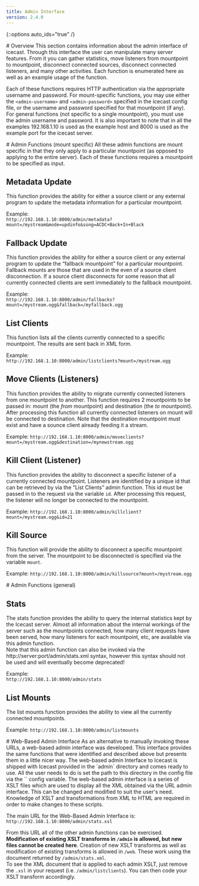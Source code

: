 ```yaml
---
title: Admin Interface
version: 2.4.0
---
```


{::options auto_ids="true" /}

<article markdown="1">
# Overview
This section contains information about the admin interface of icecast. Through this interface the user can manipulate many server features. From it you can gather statistics, move listeners from mountpoint to mountpoint, disconnect connected sources, disconnect connected listeners, and many other activities. Each function is enumerated here as well as an example usage of the function.

Each of these functions requires HTTP authentication via the appropriate username and password. For mount-specific functions, you may use either the `<admin-username>` and `<admin-password>` specified in the icecast config file, or the username and password specified for that mountpoint (if any). For general functions (not specific to a single mountpoint), you must use the admin username and password. It is also important to note that in all the examples 192.168.1.10 is used as the example host and 8000 is used as the example port for the icecast server.

</article>

<article markdown="1">
# Admin Functions (mount specific)
All these admin functions are mount specific in that they only apply to a particular mountpoint
(as opposed to applying to the entire server). Each of these functions requires a mountpoint to
be specified as input.

## Metadata Update

This function provides the ability for either a source client or any external program to update
the metadata information for a particular mountpoint.

Example:  
`http://192.168.1.10:8000/admin/metadata?mount=/mystream&mode=updinfo&song=ACDC+Back+In+Black`

## Fallback Update
This function provides the ability for either a source client or any external program to update the
“fallback mountpoint” for a particular mountpoint. Fallback mounts are those that are used in the even
of a source client disconnection. If a source client disconnects for some reason that all currently
connected clients are sent immediately to the fallback mountpoint.

Example:  
`http://192.168.1.10:8000/admin/fallbacks?mount=/mystream.ogg&fallback=/myfallback.ogg`

## List Clients
This function lists all the clients currently connected to a specific mountpoint. The results are sent
back in XML form.

Example:  
`http://192.168.1.10:8000/admin/listclients?mount=/mystream.ogg`

## Move Clients (Listeners)
This function provides the ability to migrate currently connected listeners from one mountpoint to another.
This function requires 2 mountpoints to be passed in: mount (the *from* mountpoint) and destination
(the _to_ mountpoint). After processing this function all currently connected listeners on mount will
be connected to destination. Note that the destination mountpoint must exist and have a sounce client
already feeding it a stream.

Example:
`http://192.168.1.10:8000/admin/moveclients?mount=/mystream.ogg&destination=/mynewstream.ogg`

## Kill Client (Listener)
This function provides the ability to disconnect a specific listener of a currently connected mountpoint.
Listeners are identified by a unique id that can be retrieved by via the “List Clients” admin function.
This id must be passed in to the request via the variable `id`. After processing this request, the listener will no longer be
connected to the mountpoint.

Example:
`http://192.168.1.10:8000/admin/killclient?mount=/mystream.ogg&id=21`

## Kill Source
This function will provide the ability to disconnect a specific mountpoint from the server. The mountpoint
to be disconnected is specified via the variable `mount`.

Example:
`http://192.168.1.10:8000/admin/killsource?mount=/mystream.ogg`

</article>

<article markdown="1">
# Admin Functions (general)

## Stats
The stats function provides the ability to query the internal statistics kept by the Icecast server.
Almost all information about the internal workings of the server such as the mountpoints connected,
how many client requests have been served, how many listeners for each mountpoint, etc, are available
via this admin function.  
Note that this admin function can also be invoked via the http://server:port/admin/stats.xml syntax,
however this syntax should not be used and will eventually become deprecated!

Example:  
`http://192.168.1.10:8000/admin/stats`

## List Mounts
The list mounts function provides the ability to view all the currently connected mountpoints.

Example:
`http://192.168.1.10:8000/admin/listmounts`

</article>

<article markdown="1">
# Web-Based Admin Interface
As an alternative to manually invoking these URLs, a web-based admin interface was developed. This
interface provides the same functions that were identified and described above but presents them in
a little nicer way. The web-based admin Interface to Icecast is shipped with Icecast provided in the
`admin` directory and comes ready to use. All the user needs to do is set the path to this directory
in the config file via the `<adminroot>` config variable.  
The web-based admin interface is a series of XSLT files which are used to display all the XML obtained
via the URL admin interface. This can be changed and modified to suit the user's need. Knowledge of
XSLT and transformations from XML to HTML are required in order to make changes to these scripts.  

The main URL for the Web-Based Admin Interface is:  
`http://192.168.1.10:8000/admin/stats.xsl`  

From this URL all of the other admin functions can be exercised.
__Modification of existing XSLT transforms in `/admin` is allowed, but new files cannot be created here__.
Creation of new XSLT transforms as well as modification of existing transforms is allowed in `/web`.
These work using the document returned by `/admin/stats.xml`.  
To see the XML document that is applied to each admin XSLT, just remove the `.xsl` in your request
(i.e. `/admin/listclients`). You can then code your XSLT transform accordingly.

</article>